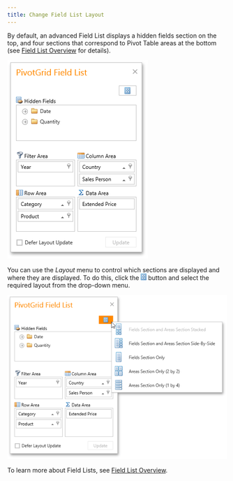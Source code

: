 ```yaml
---
title: Change Field List Layout
---
```

By default, an advanced Field List displays a hidden fields section on the top, and four sections that correspond to Pivot Table areas at the bottom (see [Field List Overview](../../../../interface-elements-for-web/articles/pivot-table/field-list-overview.md) for details).

![EU_ExcelFieldList](../../../images/Img15860.png)

You can use the _Layout_ menu to control which sections are displayed and where they are displayed. To do this, click the ![EU_FieldListLayoutButton](../../../images/Img15878.png) button and select the required layout from the drop-down menu.

![EU_FieldListLayout](../../../images/Img15864.png)

To learn more about Field Lists, see [Field List Overview](../../../../interface-elements-for-web/articles/pivot-table/field-list-overview.md).